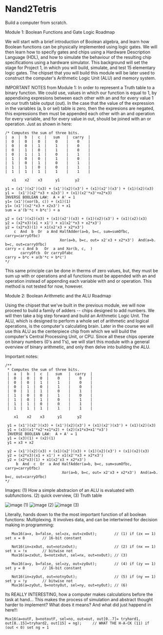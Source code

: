 # Nand2Tetris
 Build a computer from scratch.
 
 Module 1: Boolean Functions and Gate Logic Roadmap
 
 We will start with a brief introduction of Boolean algebra, and learn how Boolean functions can be physically implemented using logic gates. We will then learn how to specify gates and chips using a Hardware Description Language (HDL), and how to simulate the behaviour of the resulting chip specifications using a hardware simulator. This background will set the stage for Project 1, in which you will build, simulate, and test 15 elementary logic gates. The chipset that you will build this module will be later used to construct the computer's Arithmetic Logic Unit (ALU) and memory system.
 
 IMPORTANT NOTES from Module 1: In order to represent a Truth table to a binary function. We could use, values in which our function is equal to 1, by appendixing expresions between each other with an and for every value 1 on our truth table output (out). In the case that the value of the expression in the variables (a, b or sel) table is zero, then the expresions are negated, this expressions then must be appended each other with an and operation for every variable, and for every value in out, should be joined  with an or operation. Just as shown in here:
 ```
 /* Computes the sum of three bits.
 |  a  |  b  |  c  |   sum   |  carry  |
 |  0  |  0  |  0  |    0    |    0    |
 |  0  |  0  |  1  |    1    |    0    |
 |  0  |  1  |  0  |    1    |    0    |
 |  0  |  1  |  1  |    0    |    1    |
 |  1  |  0  |  0  |    1    |    0    |
 |  1  |  0  |  1  |    0    |    1    |
 |  1  |  1  |  0  |    0    |    1    |
 |  1  |  1  |  1  |    1    |    1    |

    x1    x2    x3      y1       y2

 y1 = (x1')(x2')(x3) + (x1')(x2)(x3') + (x1)(x2')(x3') + (x1)(x2)(x3)
 y1 =  (x1')(x2'*x3 + x2x3') + (x1)(x2'*x3'+x2*x3)
 INVERSE BOOLEAN LAW:  A + A' = 1
 y1= (x1')(xor(b, c)) + (x1)(1)
 y1= (x1')(x2'*x3 + x2x3') + x1
sum = a'(b'*c + b*c') + a

 y2 = (x1')(x2)(x3) + (x1)(x2')(x3) + (x1)(x2)(x3') + (x1)(x2)(x3)
 y2 = (x2*x3)(x1 + x1') + x1(x2'*x3 + x2*x3')
 y2 = (x2*x3)(1) + x1(x2'x3 + x2*x3')
     c  And  b  Or  a And HalfAdder(a=b, b=c, sum=sumOfbc, carry=carryOfbc)
                          Xor(a=b, b=c, out= x2'x3 + x2*x3')  And(a=b. b=c, out=carryOfbc)
carry = c And b   Or  a and Xor(b, c,  )
        carryOfcb  Or carryOfabc
carry = b*c + a(b'*c + b*c')
*/
```
This same principle can be done in therms of zero values, but, they must be sum up with or operations and all functions must be appended with an and operation instead of appending each variable with and or operation. This method is not tested for now, however.

Module 2: Boolean Arithmetic and the ALU Roadmap

 Using the chipset that we've built in the previous module, we will now proceed to build a family of adders -- chips designed to add numbers. We will then take a big step forward and build an Arithmetic Logic Unit. The ALU, which is designed to perform a whole set of arithmetic and logical operations, is the computer's calculating brain. Later in the course we will use this ALU as the centerpiece chip from which we will build the computer's Central Processing Unit, or CPU. Since all these chips operate on binary numbers (0's and 1's), we will start this module with a general overview of binary arithmetic, and only then delve into building the ALU.
 
 Important notes: 
```
/**
 * Computes the sum of three bits.
 |  a  |  b  |  c  |   sum   |  carry  |
 |  0  |  0  |  0  |    0    |    0    |
 |  0  |  0  |  1  |    1    |    0    |
 |  0  |  1  |  0  |    1    |    0    |
 |  0  |  1  |  1  |    0    |    1    |
 |  1  |  0  |  0  |    1    |    0    |
 |  1  |  0  |  1  |    0    |    1    |
 |  1  |  1  |  0  |    0    |    1    |
 |  1  |  1  |  1  |    1    |    1    |

    x1    x2    x3      y1       y2

 y1 = (x1')(x2')(x3) + (x1')(x2)(x3') + (x1)(x2')(x3') + (x1)(x2)(x3)
 y1 = (x3)(x1'*x2'+x1*x2) + (x2)(x1*x3+x1'*x3')
 INVERSE BOOLEAN LAW:  A + A' = 1
 y1 = (x3)(1) + (x2)(1)
 y1 = x3 + x2

 y2 = (x1')(x2)(x3) + (x1)(x2')(x3) + (x1)(x2)(x3') + (x1)(x2)(x3)
 y2 = (x2*x3)(x1 + x1') + x1(x2'*x3 + x2*x3')
 y2 = (x2*x3)(1) + x1(x2'x3 + x2*x3')
     b  And  c  Or  a And HalfAdder(a=b, b=c, sum=sumOfbc, carry=carryOfbc)
                          Xor(a=b, b=c, out= x2'x3 + x2*x3')  And(a=b. b=c, out=carryOfbc)
*/
```
Images: (1) How a simple abstracion of an ALU is evaluated with subfunctions. (2) quick overview, (3) Truth table

![image](https://user-images.githubusercontent.com/36864288/197653284-1047a268-782d-4c99-9542-4c61a2dada8a.png)
(1)
![image](https://user-images.githubusercontent.com/36864288/197629944-31dd09c3-59df-4fa0-af44-35489f165ea1.png)
(2)
![image](https://user-images.githubusercontent.com/36864288/198144741-430ca0ad-5750-4e70-83b7-b2398dfbf896.png)
(3)


Literally, hands down to the the most important function of all boolean functions: Multiplexing. It involves data, and can be intertwined for decision making in programming:
```
   Mux16(a=x, b=false, sel=zx, out=zxOut);        // (1) if (zx == 1) set x = 0        // 16-bit constant

   Not16(in=zxOut, out=notzxOut);                 // (2) if (nx == 1) set x = !x       // bitwise not
   Mux16(a=zxOut, b=notzxOut, sel=nx, out=nxOut); // (3)

   Mux16(a=y, b=false, sel=zy, out=zyOut);        // (4) if (zy == 1) set y = 0        // 16-bit constant

   Not16(in=zyOut, out=notnyOut);                 // (5) if (ny == 1) set y = !y       // bitwise not
   Mux16(a=zyOut, b=notnyOut, sel=ny, out=nyOut); // (6)
```
Its REALLY INTERESTING, how a computer makes calculations before the task at hand... This makes the process of simulation and abstract thought harder to implement? What does it means? And what did just happend in here!!:
```
Mux16(a=outF, b=notoutF, sel=no, out=out, out[0..7]= tryhard1, out[8..15]=tryhard2, out[15] = ng);     // WHAT THE H-A-CK (11) if (out < 0) set ng = 1
```
